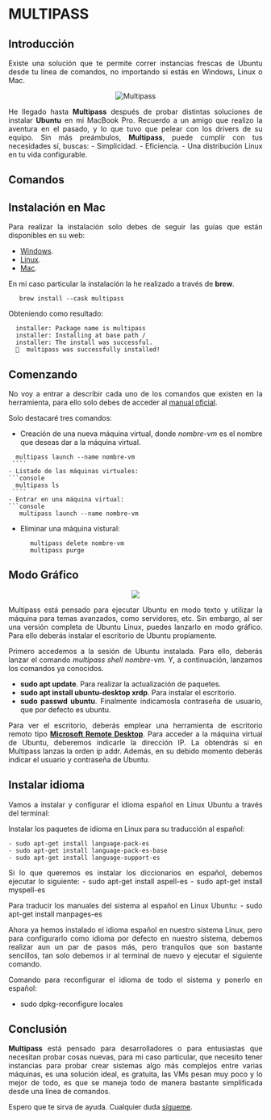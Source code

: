 <div align="justify">

# MULTIPASS

## Introducción

  Existe una solución que te permite correr instancias frescas de Ubuntu desde tu línea de comandos, no importando si estás en Windows, Linux o Mac.

  <div align="center">
    <img src="https://assets.ubuntu.com/v1/0698ab2d-muiltipass-promo-header.png" with="200px" alt="Multipass">
  </div>

  He llegado hasta __Multipass__ después de probar distintas soluciones de instalar __Ubuntu__ en mi MacBook Pro. Recuerdo a un amigo que realizo la aventura en el pasado, y lo que tuvo que pelear con los drivers de su equipo. Sin más preámbulos, __Multipass__, puede cumplir con tus necesidades sí, buscas:
    - Simplicidad.
    - Eficiencia.
    - Una distribución Linux en tu vida configurable.

## Comandos




## Instalación en Mac

  Para realizar la instalación solo debes de seguir las guías que están disponibles en su web:
  - [Windows](https://multipass.run/docs/installing-on-windows).
  - [Linux](https://multipass.run/docs/installing-on-linux).
  - [Mac](https://multipass.run/docs/installing-on-macos).

En mi caso particular la instalación la he realizado a través de __brew__.
```console
   brew install --cask multipass
```
  Obteniendo como resultado:
```console
  installer: Package name is multipass
  installer: Installing at base path /
  installer: The install was successful.
  🍺  multipass was successfully installed!                                                      
```

## Comenzando

  No voy a entrar a describir cada uno de los comandos que existen en la herramienta, para ello solo debes de acceder al [manual oficial](https://multipass.run/docs/alias-command).

  Solo destacaré tres comandos:
   - Creación de una nueva máquina virtual, donde _nombre-vm_ es el nombre que deseas dar a la máquina virtual.
   ```console
     multipass launch --name nombre-vm
    ````  
   - Listado de las máquinas virtuales:
   ```console
     multipass ls  
    ````
  - Entrar en una máquina virtual:
  ```console
      multipass launch --name nombre-vm
   ````
  - Eliminar una máquina vistural:
  ```console
        multipass delete nombre-vm
        multipass purge
   ````

## Modo Gráfico

 <div align="center">
  <img src="https://upload.wikimedia.org/wikipedia/commons/thumb/6/69/Screenshot_Desktop_Ubuntu_20.04_Focal_Fossa_2160p.png/440px-Screenshot_Desktop_Ubuntu_20.04_Focal_Fossa_2160p.png" >
 </div>  

 Multipass está pensado para ejecutar Ubuntu en modo texto y utilizar la máquina para temas avanzados, como servidores, etc. Sin embargo, al ser una versión completa de Ubuntu Linux, puedes lanzarlo en modo gráfico. Para ello deberás instalar el escritorio de Ubuntu propiamente.

 Primero accedemos a la sesión de Ubuntu instalada. Para ello, deberás lanzar el comando _multipass shell nombre-vm_. Y, a continuación, lanzamos los comandos ya conocidos.
  - __sudo apt update__. Para realizar la actualización de paquetes.
  - __sudo apt install ubuntu-desktop xrdp__. Para instalar el escritorio.
  - __sudo passwd ubuntu__. Finalmente indicamosla contraseña de usuario, que por defecto es ubuntu.

Para ver el escritorio, deberás emplear una herramienta de escritorio remoto tipo [__Microsoft Remote Desktop__](https://www.microsoft.com/en-us/p/microsoft-remote-desktop/9wzdncrfj3ps?activetab=pivot:overviewtab). Para acceder a la máquina virtual de Ubuntu, deberemos indicarle la dirección IP. La obtendrás si en Multipass lanzas la orden ip addr. Además, en su debido momento deberás indicar el usuario y contraseña de Ubuntu.

## Instalar idioma

  Vamos a instalar y configurar el idioma español en Linux Ubuntu a través del terminal:

  Instalar los paquetes de idioma en Linux para su traducción al español:

    - sudo apt-get install language-pack-es
    - sudo apt-get install language-pack-es-base
    - sudo apt-get install language-support-es

  Si lo que queremos es instalar los diccionarios en español, debemos ejecutar lo siguiente:
    - sudo apt-get install aspell-es
    - sudo apt-get install myspell-es

  Para traducir los manuales del sistema al español en Linux Ubuntu:
    - sudo apt-get install manpages-es

  Ahora ya hemos instalado el idioma español en nuestro sistema Linux, pero para configurarlo como idioma por defecto en nuestro sistema, debemos realizar aun un par de pasos más, pero tranquilos que son bastante sencillos, tan solo debemos ir al terminal de nuevo y ejecutar el siguiente comando.

  Comando para reconfigurar el idioma de todo el sistema y ponerlo en español:
  - sudo dpkg-reconfigure locales

## Conclusión

  __Multipass__ está pensado para desarrolladores o para entusiastas que necesitan probar cosas nuevas, para mi caso particular, que necesito tener instancias para probar crear sistemas algo más complejos entre varias máquinas, es una solución ideal, es gratuita, las VMs pesan muy poco y lo mejor de todo, es que se maneja todo de manera bastante simplificada desde una línea de comandos.

  Espero que te sirva de ayuda. Cualquier duda [sígueme](https:www.jpexposito.com).


</div>
